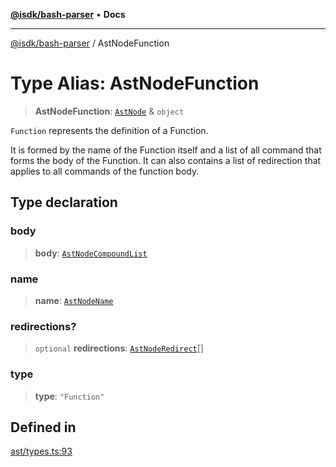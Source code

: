 [**@isdk/bash-parser**](../README.md) • **Docs**

***

[@isdk/bash-parser](../globals.md) / AstNodeFunction

# Type Alias: AstNodeFunction

> **AstNodeFunction**: [`AstNode`](AstNode.md) & `object`

`Function` represents the definition of a Function.

It is formed by the name of the Function itself and a list of all command that forms the body of the Function. It can also contains a list of redirection that applies to all commands of the function body.

## Type declaration

### body

> **body**: [`AstNodeCompoundList`](AstNodeCompoundList.md)

### name

> **name**: [`AstNodeName`](AstNodeName.md)

### redirections?

> `optional` **redirections**: [`AstNodeRedirect`](AstNodeRedirect.md)[]

### type

> **type**: `"Function"`

## Defined in

[ast/types.ts:93](https://github.com/mattiasrunge/bash-parser/blob/98089d9104089a44eb5db425f3c3a8de14075f75/src/ast/types.ts#L93)
